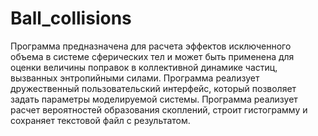 # Ball_collisions
Программа предназначена для расчета эффектов исключенного объема
в системе сферических тел и может быть применена для оценки величины
поправок   в   коллективной   динамике   частиц,   вызванных   энтропийными
силами. Программа реализует дружественный пользовательский интерфейс,
который   позволяет   задать   параметры   моделируемой   системы.   Программа
реализует расчет вероятностей образования скоплений, строит гистограмму и
сохраняет текстовой файл с результатом.    
